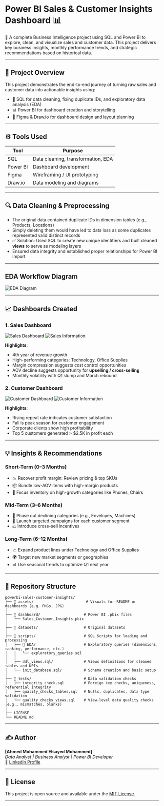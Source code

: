 # Power BI Sales & Customer Insights Dashboard 📊

🚀 A complete Business Intelligence project using SQL and Power BI to explore, clean, and visualize sales and customer data. This project delivers key business insights, monthly performance trends, and strategic recommendations based on historical data.

---

## 🧠 Project Overview

This project demonstrates the end-to-end journey of turning raw sales and customer data into actionable insights using:

- 🧮 SQL for data cleaning, fixing duplicate IDs, and exploratory data analysis (EDA)
- 📊 Power BI for dashboard creation and storytelling
- 🎨 Figma & Draw.io for dashboard design and layout planning

---

## ⚙️ Tools Used

| Tool      | Purpose                      |
|-----------|------------------------------|
| SQL       | Data cleaning, transformation, EDA |
| Power BI  | Dashboard development        |
| Figma     | Wireframing / UI prototyping |
| Draw.io   | Data modeling and diagrams   |

---

## 🔍 Data Cleaning & Preprocessing

- The original data contained duplicate IDs in dimension tables (e.g., Products, Locations)
- Simply deleting them would have led to data loss as some duplicates represented valid distinct records
- ✅ Solution: Used SQL to create new unique identifiers and built cleaned **views** to serve as modeling layers
- Ensured data integrity and established proper relationships for Power BI import

---

## EDA Workflow Diagram

![EDA Diagram](assets/EDA.png)

---

## 📈 Dashboards Created

### 1. **Sales Dashboard**

![Sales Dashboard](assets/Sales_Dashboard.jpg)
![Sales Information](assets/Sales_Dashboard_Info.jpg)

**Highlights:**
- 4th year of revenue growth
- High-performing categories: Technology, Office Supplies
- Margin compression suggests cost control opportunities
- AOV decline suggests opportunity for **upselling / cross-selling**
- Monthly volatility with Q1 slump and March rebound

### 2. **Customer Dashboard**

![Customer Dashboard](assets/Customer_Dashboard.jpg)
![Customer Information](assets/Customer_Dashboard_Info.jpg)

**Highlights:**
- Rising repeat rate indicates customer satisfaction
- Fall is peak season for customer engagement
- Corporate clients show high profitability
- Top 5 customers generated > $2.5K in profit each

---

## 💡 Insights & Recommendations

### Short-Term (0–3 Months)
- 📉 Recover profit margin: Review pricing & top SKUs
- 📦 Bundle low-AOV items with high-margin products
- 📲 Focus inventory on high-growth categories like Phones, Chairs

### Mid-Term (3–6 Months)
- 🧹 Phase out declining categories (e.g., Envelopes, Machines)
- 🎯 Launch targeted campaigns for each customer segment
- 💵 Introduce cross-sell incentives

### Long-Term (6–12 Months)
- 📈 Expand product lines under Technology and Office Supplies
- 🌍 Target new market segments or geographies
- 📊 Use seasonal trends to optimize Q1 next year

---

## 📂 Repository Structure

```
powerbi-sales-customer-insights/
├── 📁 assets/                        # Visuals for README or dashboards (e.g. PNGs, JPG)
│
├── 📁 dashboard/                    # Power BI .pbix files
│   └── Sales_Customer_Insights.pbix
│
├── 📁 datasets/                     # Original datasets
│
├── 📁 scripts/                      # SQL Scripts for loading and processing
│   ├── 📁 EDA/                      # Exploratory queries (dimensions, ranking, performance, etc.)
│   │   └── exploratory_queries.sql
│   │
│   ├── ddl_views.sql/              # Views definitions for cleaned tables and KPIs
│   └── init_database.sql/          # Schema creation and basic setup
│
├── 📁 tests/                        # Data validation checks
│   ├── integrity_check.sql         # Foreign key checks, uniqueness, referential integrity
│   ├── quality_checks_tables.sql   # Nulls, duplicates, data type validation
│   └── quality_checks_views.sql    # View-level data quality checks (e.g., mismatches, blanks)
│
├── LICENSE
└── README.md
```
---

## ✍️ Author

**[Ahmed Mohammed Elsayed Mohammed]**  
_Data Analyst | Business Analyst | Power BI Developer_  
🔗 [LinkedIn Profile](https://www.linkedin.com/in/ahmed-mohammed-112637344)

---

## 📜 License

This project is open source and available under the [MIT License](LICENSE).

---
